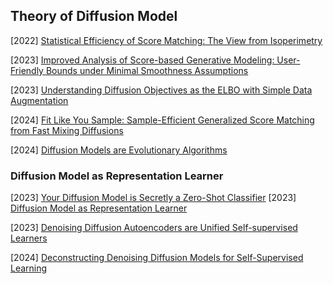 ## Theory of Diffusion Model

[2022] [Statistical Efficiency of Score Matching: The View from Isoperimetry](https://arxiv.org/abs/2210.00726)

[2023] [Improved Analysis of Score-based Generative Modeling: User-Friendly Bounds under Minimal Smoothness Assumptions](https://arxiv.org/abs/2211.01916)

[2023] [Understanding Diffusion Objectives as the ELBO with Simple Data Augmentation](https://arxiv.org/abs/2303.00848)

[2024] [Fit Like You Sample: Sample-Efficient Generalized Score Matching from Fast Mixing Diffusions](https://proceedings.mlr.press/v247/qin24a/qin24a.pdf)

[2024] [Diffusion Models are Evolutionary Algorithms](https://arxiv.org/abs/2410.02543)



### Diffusion Model as Representation Learner

[2023] [Your Diffusion Model is Secretly a Zero-Shot Classifier](https://arxiv.org/abs/2303.16203)
[2023] [Diffusion Model as Representation Learner](https://arxiv.org/abs/2308.10916)

[2023] [Denoising Diffusion Autoencoders are Unified Self-supervised Learners](https://arxiv.org/abs/2303.09769)

[2024] [Deconstructing Denoising Diffusion Models for Self-Supervised Learning](https://arxiv.org/abs/2401.14404)